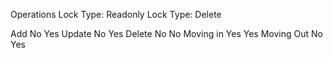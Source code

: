 Operations		Lock Type: Readonly		Lock Type: Delete

Add						No						Yes
Update				    No						Yes
Delete					No						No
Moving in				Yes						Yes
Moving Out				No						Yes

